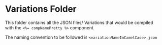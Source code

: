# Variations Folder

This folder contains all the JSON files/ Variations that would be compiled with the `<%= compNamePretty %>` component.

The naming convention to be followed is `<variationNameInCamelCase>.json`
